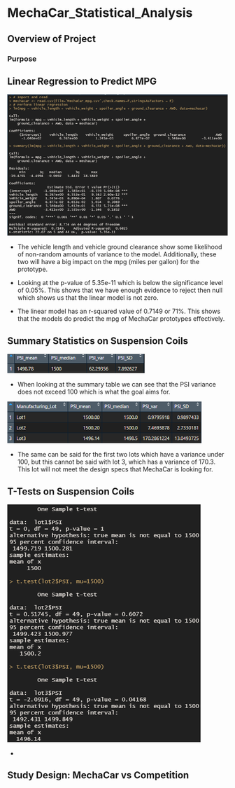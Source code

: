 # MechaCar_Statistical_Analysis

## Overview of Project

### Purpose

## Linear Regression to Predict MPG

![Dev 1 - Linear Regression to Predict](https://github.com/Robeliom15/MechaCar_Statistical_Analysis/blob/main/Images/Dev%201%20-%20Linear%20Regression%20to%20Predict%20MPG.png?raw=true)

- The vehicle length and vehicle ground clearance show some likelihood of non-random amounts of variance to the model. Additionally, these two will have a big impact on the mpg (miles per gallon) for the prototype. 

- Looking at the p-value of 5.35e-11 which is below the significance level of 0.05%. This shows that we have enough evidence to reject then null which shows us that the linear model is not zero. 

- The linear model has an r-squared value of 0.7149 or 71%. This shows that the models do predict the mpg of MechaCar prototypes effectively.

## Summary Statistics on Suspension Coils
![Dev 2-1 - Total_sum](https://github.com/Robeliom15/MechaCar_Statistical_Analysis/blob/main/Images/Dev%202-1%20-%20Total_sum.png?raw=true)

- When looking at the summary table we can see that the PSI variance does not exceed 100 which is what the goal aims for.

![Dev 2-1 - Lot Sum](https://github.com/Robeliom15/MechaCar_Statistical_Analysis/blob/main/Images/Dev%202-1%20-%20Lot%20Sum.png?raw=true)

- The same can be said for the first two lots which have a variance under 100, but this cannot be said with lot 3, which has a variance of 170.3. This lot will not meet the design specs that MechaCar is looking for. 


## T-Tests on Suspension Coils

![Dev 3 - T-Tests on Suspension Coils](https://github.com/Robeliom15/MechaCar_Statistical_Analysis/blob/main/Images/Dev%203%20-%20T-Tests%20on%20Suspension%20Coils.png?raw=true)

-

## Study Design: MechaCar vs Competition

